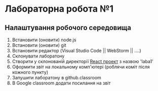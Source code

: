 # Лабораторна робота №1
## Налаштування робочого середовища

1. Встановити (оновити) node.js
2. Встановити (оновити) git
3. Встановити редактор (Visual Studio Code || WebStorm || ....)
4. Склонувати лаборатону
5. Створити у склонованій директорії [React проект](https://reactjs.org/docs/create-a-new-react-app.html) з назвою 'laba1'
6. Оформити звіт на локальному комп'ютері (роблячи коміт після кожного пункту)
7. Запушити лаборатону в github.classroom
8. В Google classroom додати посилання на звіт
